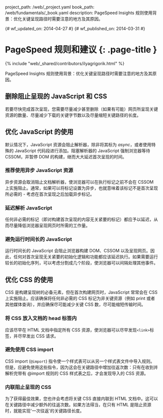 project_path: /web/_project.yaml
book_path: /web/fundamentals/_book.yaml
description: PageSpeed Insights 规则使用背景：优化关键呈现路径时需要注意的地方及其原因。

{# wf_updated_on: 2014-04-27 #}
{# wf_published_on: 2014-03-31 #}

# PageSpeed 规则和建议 {: .page-title }

{% include "web/_shared/contributors/ilyagrigorik.html" %}



PageSpeed Insights 规则使用背景：优化关键呈现路径时需要注意的地方及其原因。

## 删除阻止呈现的 JavaScript 和 CSS

若要尽快完成首次呈现，您需要尽量减少甚至删除（如果有可能）网页所呈现关键资源的数量、尽量减少下载的关键字节数以及尽量缩短关键路径的长度。

## 优化 JavaScript 的使用

默认情况下，JavaScript 资源会阻止解析器，除非将其标为 _async_，或者使用特殊的 JavaScript 代码段进行添加。阻塞解析器的 JavaScript 强制浏览器等待 CSSOM，并暂停 DOM 的构建，继而大大延迟首次呈现的时间。

### **推荐使用异步 JavaScript 资源**

异步资源会取消阻止文档解析器，使浏览器可以在执行标记之前不会在 CSSOM 上实施阻止。通常，如果可以将标记设置为异步，也就意味着该标记不是首次呈现所必需的 - 考虑在首次呈现之后加载异步标记。

### **延迟解析 JavaScript**

任何非必需的标记（即对构建首次呈现的内容无关紧要的标记）都应予以延迟，从而尽量降低浏览器呈现网页时所需的工作量。

### **避免运行时间长的 JavaScript**

运行时间长的 JavaScript 会阻止浏览器构建 DOM、CSSOM 以及呈现网页。因此，任何对首次呈现无关紧要的初始化逻辑和功能都应该延迟执行。如果需要运行较长的初始化序列，可以考虑分割成几个阶段，使浏览器可以间隔处理其他事件。

## 优化 CSS 的使用

CSS 是构建呈现树的必备元素，但在首次构建网页时，JavaScript 常常会在 CSS 上实施阻止。应该确保将任何非必需的 CSS 标记为非关键资源（例如 print 或者其他媒体查询），并应确保尽可能减少关键 CSS 数，尽可能缩短传输时间。

### **将 CSS 放入文档的 head 标签内**

应该尽早在 HTML 文档中指定所有 CSS 资源，使浏览器可以尽早发现`<link>`标签，并尽早发出 CSS 请求。

### **避免使用 CSS import**

CSS import (`@import`) 指令使一个样式表可以从另一个样式表文件中导入规则。但是，应避免使用这些指令，因为这会在关键路径中增加往返次数：只有在收到并解析完带有 @import 规则的 CSS 样式表之后，才会发现导入的 CSS 资源。

### **内联阻止呈现的 CSS**

为了获得最佳效果，您也许会考虑将关键 CSS 直接内联到 HTML 文档中。这可以在关键路径中减少额外的往返次数。如果方法得当，在只有 HTML 是阻止资源时，就能实现'一次往返'的关键路径长度。



